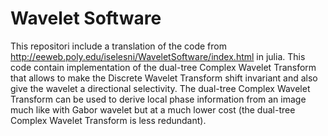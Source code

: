 # Wavelet Software

This repositori include a translation of the code from http://eeweb.poly.edu/iselesni/WaveletSoftware/index.html in julia. This code contain implementation of the dual-tree Complex Wavelet Transform that allows to make the Discrete Wavelet Transform shift invariant and also give the wavelet a directional selectivity. The dual-tree Complex Wavelet Transform can be used to derive local phase information from an image much like with Gabor wavelet but at a much lower cost (the dual-tree Complex Wavelet Transform is less redundant).
